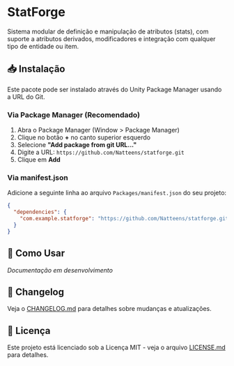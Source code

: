# StatForge

Sistema modular de definição e manipulação de atributos (stats), com suporte a atributos derivados, modificadores e integração com qualquer tipo de entidade ou item.

## 📥 Instalação

Este pacote pode ser instalado através do Unity Package Manager usando a URL do Git.

### Via Package Manager (Recomendado)

1. Abra o Package Manager (Window > Package Manager)
2. Clique no botão **+** no canto superior esquerdo
3. Selecione **"Add package from git URL..."**
4. Digite a URL: `https://github.com/Natteens/statforge.git`
5. Clique em **Add**

### Via manifest.json

Adicione a seguinte linha ao arquivo `Packages/manifest.json` do seu projeto:

```json
{
  "dependencies": {
    "com.example.statforge": "https://github.com/Natteens/statforge.git"
  }
}
```

## 🚀 Como Usar

*Documentação em desenvolvimento*

## 📝 Changelog

Veja o [CHANGELOG.md](CHANGELOG.md) para detalhes sobre mudanças e atualizações.

## 📄 Licença

Este projeto está licenciado sob a Licença MIT - veja o arquivo [LICENSE.md](LICENSE.md) para detalhes.
